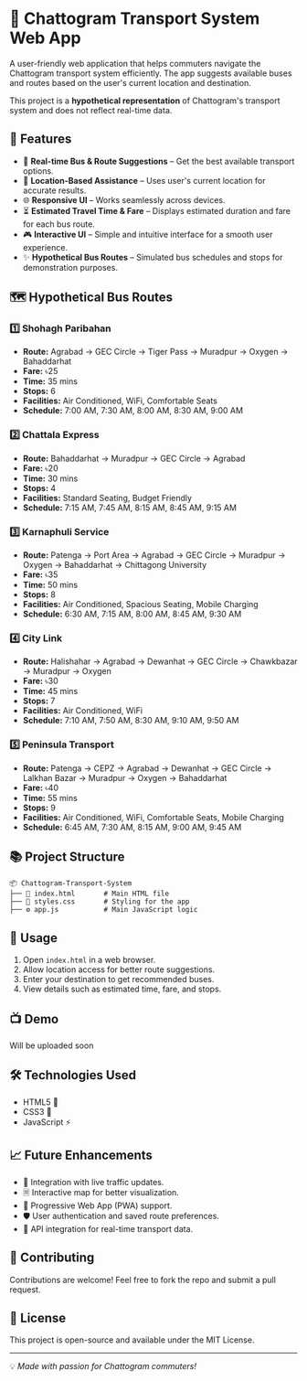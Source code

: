 # 🚀 Chattogram Transport System Web App

A user-friendly web application that helps commuters navigate the Chattogram transport system efficiently. The app suggests available buses and routes based on the user's current location and destination. 

This project is a **hypothetical representation** of Chattogram's transport system and does not reflect real-time data.

## 📌 Features
- 🚌 **Real-time Bus & Route Suggestions** – Get the best available transport options.
- 📍 **Location-Based Assistance** – Uses user's current location for accurate results.
- 🌐 **Responsive UI** – Works seamlessly across devices.
- ⏳ **Estimated Travel Time & Fare** – Displays estimated duration and fare for each bus route.
- 🎮 **Interactive UI** – Simple and intuitive interface for a smooth user experience.
- ✨ **Hypothetical Bus Routes** – Simulated bus schedules and stops for demonstration purposes.

## 🗺️ Hypothetical Bus Routes
### 1️⃣ Shohagh Paribahan
   - **Route:** Agrabad → GEC Circle → Tiger Pass → Muradpur → Oxygen → Bahaddarhat
   - **Fare:** ৳25
   - **Time:** 35 mins
   - **Stops:** 6
   - **Facilities:** Air Conditioned, WiFi, Comfortable Seats
   - **Schedule:** 7:00 AM, 7:30 AM, 8:00 AM, 8:30 AM, 9:00 AM

### 2️⃣ Chattala Express
   - **Route:** Bahaddarhat → Muradpur → GEC Circle → Agrabad
   - **Fare:** ৳20
   - **Time:** 30 mins
   - **Stops:** 4
   - **Facilities:** Standard Seating, Budget Friendly
   - **Schedule:** 7:15 AM, 7:45 AM, 8:15 AM, 8:45 AM, 9:15 AM

### 3️⃣ Karnaphuli Service
   - **Route:** Patenga → Port Area → Agrabad → GEC Circle → Muradpur → Oxygen → Bahaddarhat → Chittagong University
   - **Fare:** ৳35
   - **Time:** 50 mins
   - **Stops:** 8
   - **Facilities:** Air Conditioned, Spacious Seating, Mobile Charging
   - **Schedule:** 6:30 AM, 7:15 AM, 8:00 AM, 8:45 AM, 9:30 AM

### 4️⃣ City Link
   - **Route:** Halishahar → Agrabad → Dewanhat → GEC Circle → Chawkbazar → Muradpur → Oxygen
   - **Fare:** ৳30
   - **Time:** 45 mins
   - **Stops:** 7
   - **Facilities:** Air Conditioned, WiFi
   - **Schedule:** 7:10 AM, 7:50 AM, 8:30 AM, 9:10 AM, 9:50 AM

### 5️⃣ Peninsula Transport
   - **Route:** Patenga → CEPZ → Agrabad → Dewanhat → GEC Circle → Lalkhan Bazar → Muradpur → Oxygen → Bahaddarhat
   - **Fare:** ৳40
   - **Time:** 55 mins
   - **Stops:** 9
   - **Facilities:** Air Conditioned, WiFi, Comfortable Seats, Mobile Charging
   - **Schedule:** 6:45 AM, 7:30 AM, 8:15 AM, 9:00 AM, 9:45 AM

## 📚 Project Structure
```
📦 Chattogram-Transport-System
├── 📝 index.html       # Main HTML file
├── 🎨 styles.css       # Styling for the app
├── ⚙️ app.js           # Main JavaScript logic
```

## 🚦 Usage
1. Open `index.html` in a web browser.
2. Allow location access for better route suggestions.
3. Enter your destination to get recommended buses.
4. View details such as estimated time, fare, and stops.

## 📺 Demo
Will be uploaded soon

## 🛠️ Technologies Used
- HTML5 🏩
- CSS3 🎨
- JavaScript ⚡

## 📈 Future Enhancements
- 🚀 Integration with live traffic updates.
- 🗏️ Interactive map for better visualization.
- 📱 Progressive Web App (PWA) support.
- 🛡️ User authentication and saved route preferences.
- 📐 API integration for real-time transport data.

## 🤝 Contributing
Contributions are welcome! Feel free to fork the repo and submit a pull request.  

## 🐜 License
This project is open-source and available under the MIT License.

---

💡 *Made with passion for Chattogram commuters!*


